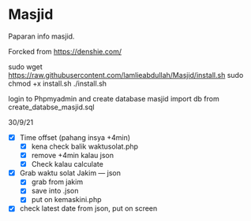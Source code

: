 # Masjid
Paparan info masjid.

Forcked from https://denshie.com/

sudo wget https://raw.githubusercontent.com/lamlieabdullah/Masjid/install.sh
sudo chmod +x install.sh
./install.sh

login to Phpmyadmin and create database masjid
import db from create_databse_masjid.sql


30/9/21
- [x]  Time offset (pahang insya +4min)
    - [x]  kena check balik waktusolat.php
    - [x]  remove +4min kalau json
    - [x]  Check kalau calculate

- [x]  Grab waktu solat Jakim — json
    - [x]  grab from jakim
    - [x]  save into .json
    - [x]  put on kemaskini.php
- [x]  check latest date from json, put on screen
